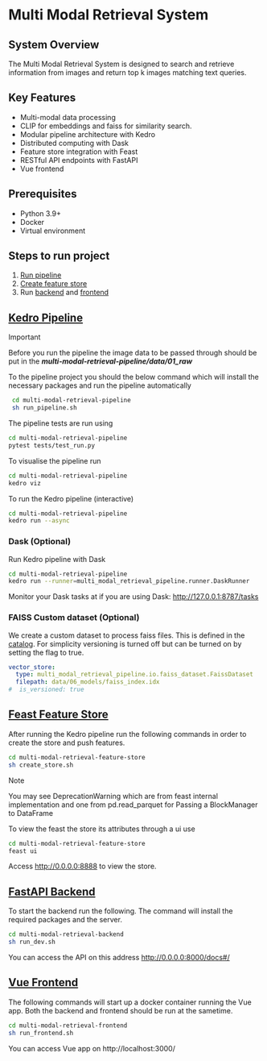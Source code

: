 # Multi Modal Retrieval System

## System Overview

The Multi Modal Retrieval System is designed to search and retrieve information from images and return top k images matching text queries.

## Key Features

- Multi-modal data processing
- CLIP for embeddings and faiss for similarity search.
- Modular pipeline architecture with Kedro
- Distributed computing with Dask
- Feature store integration with Feast
- RESTful API endpoints with FastAPI
- Vue frontend


## Prerequisites
- Python 3.9+
- Docker
- Virtual environment

## Steps to run project

1. [Run pipeline](multi-modal-retrieval-pipeline)
2. [Create feature store](multi-modal-retrieval-feature-store)
3. Run [backend](multi-modal-retrieval-backend) and [frontend](multi-modal-retrieval-frontend)


## [Kedro Pipeline](multi-modal-retrieval-pipeline)
> [!IMPORTANT]
Before you run the pipeline the image data to be passed through should be put in the ***multi-modal-retrieval-pipeline/data/01_raw***

To the pipeline project you should the below command which will install the necessary packages and run the pipeline automatically
```bash
 cd multi-modal-retrieval-pipeline
 sh run_pipeline.sh
```

The pipeline tests are run using
```bash
cd multi-modal-retrieval-pipeline
pytest tests/test_run.py
```


To visualise the pipeline run
```bash
cd multi-modal-retrieval-pipeline
kedro viz
```

To run the Kedro pipeline (interactive)
```bash
cd multi-modal-retrieval-pipeline
kedro run --async
```
### Dask (Optional)

Run Kedro pipeline with Dask
```bash
cd multi-modal-retrieval-pipeline
kedro run --runner=multi_modal_retrieval_pipeline.runner.DaskRunner
```
Monitor your Dask tasks at if you are using Dask:
http://127.0.0.1:8787/tasks

### FAISS Custom dataset (Optional)
We create a custom dataset to process faiss files. This is defined in the [catalog](multi-modal-retrieval-pipeline/conf/base/catalog.yml).
For simplicity versioning is turned off but can be turned on by setting the flag to true.
```yml
vector_store:
  type: multi_modal_retrieval_pipeline.io.faiss_dataset.FaissDataset
  filepath: data/06_models/faiss_index.idx
#  is_versioned: true
```

## [Feast Feature Store](multi-modal-retrieval-feature-store)
After running the Kedro pipeline run the following commands in order to create the store and push features.
```bash
cd multi-modal-retrieval-feature-store
sh create_store.sh
```

> [!NOTE]
You may see DeprecationWarning which are from feast internal implementation and one from  pd.read_parquet for Passing a BlockManager to DataFrame


To view the feast the store its attributes through a ui use

```bash
cd multi-modal-retrieval-feature-store
feast ui
```
 Access http://0.0.0.0:8888 to view the store.

## [FastAPI Backend](multi-modal-retrieval-backend)

To start the backend run the following. The command will install the required packages and the server.

```bash
cd multi-modal-retrieval-backend
sh run_dev.sh
```
You can access the API on this address http://0.0.0.0:8000/docs#/

## [Vue Frontend](multi-modal-retrieval-backend)

The following commands will start up a docker container running the Vue app. Both the backend and frontend should be run at the sametime.

```bash
cd multi-modal-retrieval-frontend
sh run_frontend.sh
```
You can access Vue app on  http://localhost:3000/
